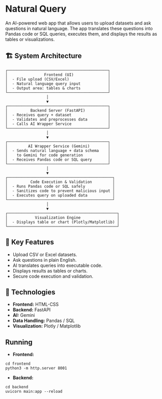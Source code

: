 # Natural Query

An AI-powered web app that allows users to upload datasets and ask questions in natural language. The app translates these questions into Pandas code or SQL queries, executes them, and displays the results as tables or visualizations.

## 🏗 System Architecture
```
┌────────────────────────────────────────────┐
│                Frontend (UI)               │
│  - File upload (CSV/Excel)                 │
│  - Natural language query input            │
│  - Output area: tables & charts            │
└────────────────────────────────────────────┘
                  │
                  ▼
┌────────────────────────────────────────────┐
│          Backend Server (FastAPI)          │
│  - Receives query + dataset                │
│  - Validates and preprocesses data         │
│  - Calls AI Wrapper Service                │
└────────────────────────────────────────────┘
                  │
                  ▼
┌────────────────────────────────────────────┐
│         AI Wrapper Service (Gemini)        │
│  - Sends natural language + data schema    │
│    to Gemini for code generation           │
│  - Receives Pandas code or SQL query       │
└────────────────────────────────────────────┘
                  │
                  ▼
┌──────────────────────────────────────────────┐
│          Code Execution & Validation         │
│  - Runs Pandas code or SQL safely            │
│  - Sanitizes code to prevent malicious input │
│  - Executes query on uploaded data           │
└──────────────────────────────────────────────┘
                  │
                  ▼
┌────────────────────────────────────────────────┐
│            Visualization Engine                │
│  - Displays table or chart (Plotly/Matplotlib) │
└────────────────────────────────────────────────┘
```

## 🔎 Key Features

- Upload CSV or Excel datasets.
- Ask questions in plain English.
- AI translates queries into executable code.
- Displays results as tables or charts.
- Secure code execution and validation.

## 🧠 Technologies

- **Frontend:** HTML-CSS
- **Backend:** FastAPI
- **AI:** Gemini
- **Data Handling:** Pandas / SQL
- **Visualization:** Plotly / Matplotlib

## Running
- **Frontend:**
```
cd frontend
python3 -m http.server 8001
```

- **Backend:**
```
cd backend
uvicorn main:app --reload
```

